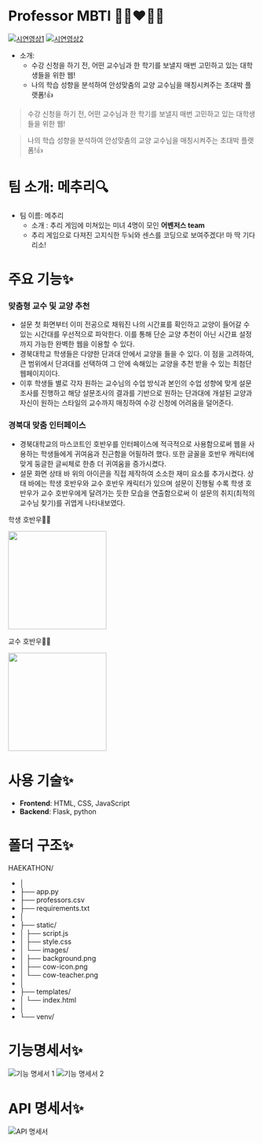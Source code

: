 # Professor MBTI 👨‍🏫❤️👨‍🎓
[![시연영상1](https://youtu.be/-TiD1mgdRWs)](https://youtu.be/-TiD1mgdRWs)
[![시연영상2](https://youtu.be/PFzEkf0s82E)](https://youtu.be/PFzEkf0s82E)
- 소개:
    - 수강 신청을 하기 전, 어떤 교수님과 한 학기를 보낼지 매번 고민하고 있는 대학생들을 위한 웹!
    - 나의 학습 성향을 분석하여 안성맞춤의 교양 교수님을 매칭시켜주는 초대박 플랫폼!👍
> 수강 신청을 하기 전, 어떤 교수님과 한 학기를 보낼지 매번 고민하고 있는 대학생들을 위한 웹!
> 

> 나의 학습 성향을 분석하여 안성맞춤의 교양 교수님을 매칭시켜주는 초대박 플랫폼!👍
> 

# 팀 소개: 메추리🔍

- 팀 이름: 메추리
    - 소개 : 추리 게임에 미쳐있는 미녀 4명이 모인 **어벤저스 team**
    - 추리 게임으로 다져진 고지식한 두뇌와  센스를 코딩으로 보여주겠다! 마 딱 기다리소!

# 주요 기능✨

### 맞춤형 교수 및 교양 추천

- 설문 첫 화면부터 이미 전공으로 채워진 나의 시간표를 확인하고 교양이 들어갈 수 있는 시간대를 우선적으로 파악한다. 이를 통해 단순 교양 추천이 아닌 시간표 설정까지 가능한 완벽한 웹을 이용할 수 있다.
- 경북대학교 학생들은 다양한 단과대 안에서 교양을 들을 수 있다. 이 점을 고려하여, 큰 범위에서 단과대를 선택하여 그 안에 속해있는 교양을 추천 받을 수 있는 최첨단 웹페이지이다.
- 이후 학생들 별로 각자 원하는 교수님의 수업 방식과 본인의 수업 성향에 맞게 설문조사를 진행하고 해당 설문조사의 결과를 기반으로 원하는 단과대에 개설된 교양과 자신이 원하는 스타일의 교수까지 매칭하여 수강 신청에 어려움을 덜어준다.

### 경북대 맞춤 인터페이스

- 경북대학교의 마스코트인 호반우를 인터페이스에 적극적으로 사용함으로써 웹을 사용하는 학생들에게 귀여움과 친근함을 어필하려 했다. 또한 글꼴을 호반우 캐릭터에 맞게 둥글한 글씨체로 한층 더 귀여움을 증가시켰다.
- 설문 화면 상태 바 위의 아이콘을 직접 제작하여 소소한 재미 요소를 추가시켰다. 상태 바에는 학생 호반우와 교수 호반우 캐릭터가 있으며 설문이 진행될 수록 학생 호반우가 교수 호반우에게 달려가는 듯한 모습을 연출함으로써 이 설문의 취지(최적의 교수님 찾기)를 귀엽게 나타내보였다.

학생  호반우👨‍🎓

<img src="https://github.com/user-attachments/assets/31d09842-c41f-4d89-a3c3-f946920ae0ea" width="200" height="200"/>

교수 호반우👨‍🏫

<img src="https://github.com/user-attachments/assets/7f2968c1-c328-4a21-9109-4eeff3e23ee2" width="200" height="200"/>

# 사용 기술✨

- **Frontend**: HTML, CSS, JavaScript
- **Backend**: Flask, python

# 폴더 구조✨

HAEKATHON/
- │
- ├── app.py
- ├── professors.csv
- ├── requirements.txt
- │
- ├── static/
- │   ├── script.js
- │   ├── style.css
- │   └── images/
- │       ├── background.png
- │       ├── cow-icon.png
- │       └── cow-teacher.png
- │
- ├── templates/
- │   └── index.html
- │
- └── venv/

# 기능명세서✨
![기능 명세서 1](https://github.com/user-attachments/assets/eb3b3466-af93-40b4-8bb8-16be5f6b44b2)
![기능 명세서 2](https://github.com/user-attachments/assets/529f8a34-f87a-46dc-84e5-5ab3c36f921c)

# API 명세서✨
![API 명세서](https://github.com/user-attachments/assets/f38b56eb-8ace-47f0-95cd-ad339d679b4b)
